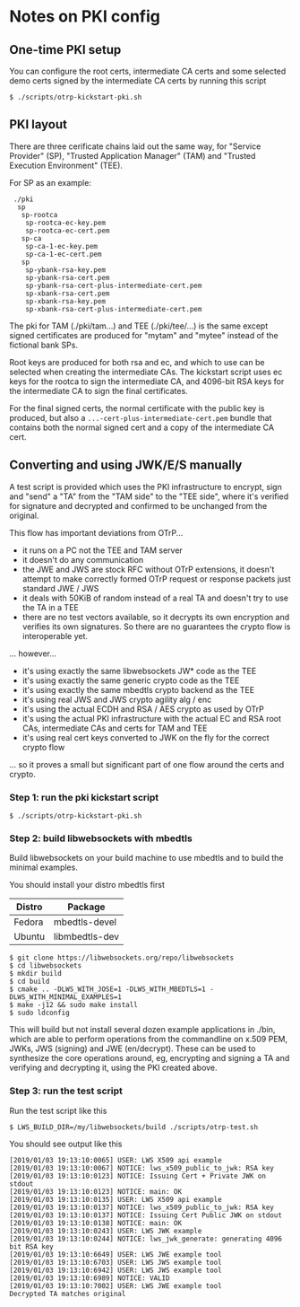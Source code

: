 # Notes on PKI config

## One-time PKI setup

You can configure the root certs, intermediate CA certs and
some selected demo certs signed by the intermediate CA certs
by running this script

```
$ ./scripts/otrp-kickstart-pki.sh
```

## PKI layout

There are three cerificate chains laid out the same way, for
"Service Provider" (SP), "Trusted Application Manager" (TAM) and
"Trusted Execution Environment" (TEE).

For SP as an example:

```
 ./pki
  sp
   sp-rootca
    sp-rootca-ec-key.pem
    sp-rootca-ec-cert.pem
   sp-ca
    sp-ca-1-ec-key.pem
    sp-ca-1-ec-cert.pem
   sp
    sp-ybank-rsa-key.pem
    sp-ybank-rsa-cert.pem
    sp-ybank-rsa-cert-plus-intermediate-cert.pem
    sp-xbank-rsa-cert.pem
    sp-xbank-rsa-key.pem
    sp-xbank-rsa-cert-plus-intermediate-cert.pem
```

The pki for TAM (./pki/tam...) and TEE (./pki/tee/...) is the same
except signed certificates are produced for "mytam" and "mytee"
instead of the fictional bank SPs.

Root keys are produced for both rsa and ec, and which to use can
be selected when creating the intermediate CAs.  The kickstart
script uses ec keys for the rootca to sign the intermediate CA,
and 4096-bit RSA keys for the intermediate CA to sign the
final certificates.

For the final signed certs, the normal certificate with the
public key is produced, but also a `...-cert-plus-intermediate-cert.pem`
bundle that contains both the normal signed cert and a copy of the
intermediate CA cert.

## Converting and using JWK/E/S manually

A test script is provided which uses the PKI infrastructure to
encrypt, sign and "send" a "TA" from the "TAM side" to the "TEE
side", where it's verified for signature and decrypted and confirmed
to be unchanged from the original.

This flow has important deviations from OTrP...

 - it runs on a PC not the TEE and TAM server
 - it doesn't do any communication
 - the JWE and JWS are stock RFC without OTrP extensions,
   it doesn't attempt to make correctly formed OTrP
   request or response packets just standard JWE / JWS
 - it deals with 50KiB of random instead of a real TA and
   doesn't try to use the TA in a TEE
 - there are no test vectors available, so it decrypts its
   own encryption and verifies its own signatures.  So there
   are no guarantees the crypto flow is interoperable yet.

... however...

 - it's using exactly the same libwebsockets JW\* code as the TEE
 - it's using exactly the same generic crypto code as the TEE
 - it's using exactly the same mbedtls crypto backend as the TEE
 - it's using real JWS and JWS crypto agility alg / enc
 - it's using the actual ECDH and RSA / AES crypto as used by OTrP
 - it's using the actual PKI infrastructure with the
   actual EC and RSA root CAs, intermediate CAs and
   certs for TAM and TEE
 - it's using real cert keys converted to JWK on the fly for the
   correct crypto flow

... so it proves a small but significant part of one flow around
the certs and crypto.

### Step 1: run the pki kickstart script

```
$ ./scripts/otrp-kickstart-pki.sh
```

### Step 2: build libwebsockets with mbedtls

Build libwebsockets on your build machine to use mbedtls and
to build the minimal examples.

You should install your distro mbedtls first

Distro|Package
---|---
Fedora|mbedtls-devel
Ubuntu|libmbedtls-dev

```
$ git clone https://libwebsockets.org/repo/libwebsockets
$ cd libwebsockets
$ mkdir build
$ cd build
$ cmake .. -DLWS_WITH_JOSE=1 -DLWS_WITH_MBEDTLS=1 -DLWS_WITH_MINIMAL_EXAMPLES=1
$ make -j12 && sudo make install
$ sudo ldconfig
```

This will build but not install several dozen example applications in
./bin, which are able to perform operations from the commandline on
x.509 PEM, JWKs, JWS (signing) and JWE (en/decrypt).  These can be used
to synthesize the core operations around, eg, encrypting and signing a TA
and verifying and decrypting it, using the PKI created above.

### Step 3: run the test script

Run the test script like this

```
$ LWS_BUILD_DIR=/my/libwebsockets/build ./scripts/otrp-test.sh
```

You should see output like this

```
[2019/01/03 19:13:10:0065] USER: LWS X509 api example
[2019/01/03 19:13:10:0067] NOTICE: lws_x509_public_to_jwk: RSA key
[2019/01/03 19:13:10:0123] NOTICE: Issuing Cert + Private JWK on stdout
[2019/01/03 19:13:10:0123] NOTICE: main: OK
[2019/01/03 19:13:10:0135] USER: LWS X509 api example
[2019/01/03 19:13:10:0137] NOTICE: lws_x509_public_to_jwk: RSA key
[2019/01/03 19:13:10:0137] NOTICE: Issuing Cert Public JWK on stdout
[2019/01/03 19:13:10:0138] NOTICE: main: OK
[2019/01/03 19:13:10:0243] USER: LWS JWK example
[2019/01/03 19:13:10:0244] NOTICE: lws_jwk_generate: generating 4096 bit RSA key
[2019/01/03 19:13:10:6649] USER: LWS JWE example tool
[2019/01/03 19:13:10:6703] USER: LWS JWS example tool
[2019/01/03 19:13:10:6942] USER: LWS JWS example tool
[2019/01/03 19:13:10:6989] NOTICE: VALID
[2019/01/03 19:13:10:7002] USER: LWS JWE example tool
Decrypted TA matches original
```

